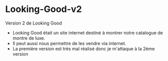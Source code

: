# Looking-Good-v2
Version 2 de Looking Good
* Looking Good était un site internet destiné à montrer notre catalogue de montre de luxe.
* Il peut aussi nous permettre de les vendre via internet.
* La première version est très mal réalisé donc je m'attaque à la 2ème version
